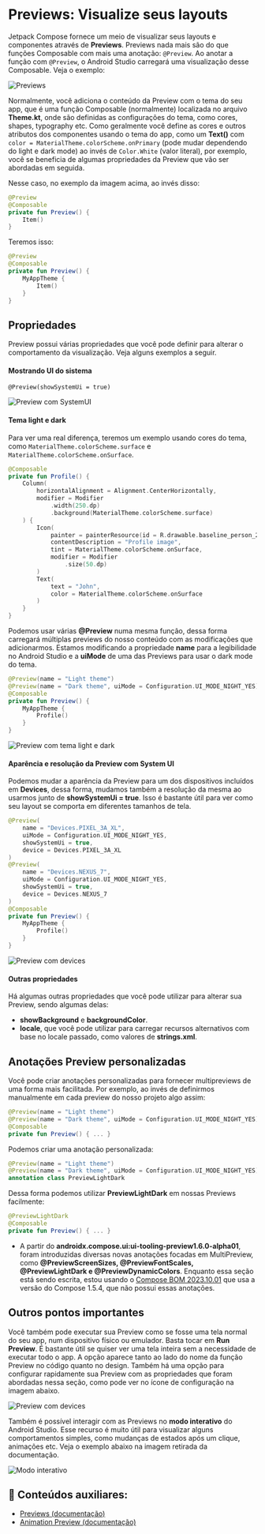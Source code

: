 # Previews: Visualize seus layouts

Jetpack Compose fornece um meio de visualizar seus layouts e componentes através de **Previews**. Previews nada mais são do que funções Composable com mais uma anotação: ```@Preview```. Ao anotar a função com ```@Preview```, o Android Studio carregará uma visualização desse Composable. Veja o exemplo:

![Previews](previews/img-01.png)

Normalmente, você adiciona o conteúdo da Preview com o tema do seu app, que é uma função Composable (normalmente) localizada no arquivo **Theme.kt**, onde são definidas as configurações do tema, como cores, shapes, typography etc. Como geralmente você define as cores e outros atributos dos componentes usando o tema do app, como um **Text()** com ```color = MaterialTheme.colorScheme.onPrimary``` (pode mudar dependendo do light e dark mode) ao invés de ```Color.White``` (valor literal), por exemplo, você se beneficia de algumas propriedades da Preview que vão ser abordadas em seguida.

Nesse caso, no exemplo da imagem acima, ao invés disso:

```kotlin
@Preview
@Composable
private fun Preview() { 
    Item()
}
```

Teremos isso:

```kotlin
@Preview
@Composable
private fun Preview() {
    MyAppTheme {
        Item()
    }
}
```

## Propriedades

Preview possui várias propriedades que você pode definir para alterar o comportamento da visualização. Veja alguns exemplos a seguir.

#### Mostrando UI do sistema

```@Preview(showSystemUi = true)```

![Preview com SystemUI](previews/img-02.png)

#### Tema light e dark

Para ver uma real diferença, teremos um exemplo usando cores do tema, como ```MaterialTheme.colorScheme.surface``` e ```MaterialTheme.colorScheme.onSurface```.

```kotlin
@Composable
private fun Profile() {
    Column(
        horizontalAlignment = Alignment.CenterHorizontally,
        modifier = Modifier
            .width(250.dp)
            .background(MaterialTheme.colorScheme.surface)
    ) {
        Icon(
            painter = painterResource(id = R.drawable.baseline_person_24),
            contentDescription = "Profile image",
            tint = MaterialTheme.colorScheme.onSurface,
            modifier = Modifier
                .size(50.dp)
        )
        Text(
            text = "John",
            color = MaterialTheme.colorScheme.onSurface
        )
    }
}
```
Podemos usar várias **@Preview** numa mesma função, dessa forma carregará múltiplas previews do nosso conteúdo com as modificações que adicionarmos. Estamos modificando a propriedade **name** para a legibilidade no Android Studio e a **uiMode** de uma das Previews para usar o dark mode do tema.

```kotlin
@Preview(name = "Light theme")
@Preview(name = "Dark theme", uiMode = Configuration.UI_MODE_NIGHT_YES)
@Composable
private fun Preview() {
    MyAppTheme {
        Profile()
    }
}
```

![Preview com tema light e dark](previews/img-03.png)

#### Aparência e resolução da Preview com System UI

Podemos mudar a aparência da Preview para um dos dispositivos incluídos em **Devices**, dessa forma, mudamos também a resolução da mesma ao usarmos junto de **showSystemUi = true**. Isso é bastante útil para ver como seu layout se comporta em diferentes tamanhos de tela.

```kotlin
@Preview(
    name = "Devices.PIXEL_3A_XL",
    uiMode = Configuration.UI_MODE_NIGHT_YES,
    showSystemUi = true,
    device = Devices.PIXEL_3A_XL
)
@Preview(
    name = "Devices.NEXUS_7",
    uiMode = Configuration.UI_MODE_NIGHT_YES,
    showSystemUi = true,
    device = Devices.NEXUS_7
)
@Composable
private fun Preview() {
    MyAppTheme {
        Profile()
    }
}
```

![Preview com devices](previews/img-04.png)

#### Outras propriedades

Há algumas outras propriedades que você pode utilizar para alterar sua Preview, sendo algumas delas:

- **showBackground** e **backgroundColor**.
- **locale**, que você pode utilizar para carregar recursos alternativos com base no locale passado, como valores de **strings.xml**.

## Anotações Preview personalizadas

Você pode criar anotações personalizadas para fornecer multipreviews de uma forma mais facilitada. Por exemplo, ao invés de definirmos manualmente em cada preview do nosso projeto algo assim:

```kotlin
@Preview(name = "Light theme")
@Preview(name = "Dark theme", uiMode = Configuration.UI_MODE_NIGHT_YES)
@Composable
private fun Preview() { ... }
```

Podemos criar uma anotação personalizada:

```kotlin
@Preview(name = "Light theme")
@Preview(name = "Dark theme", uiMode = Configuration.UI_MODE_NIGHT_YES)
annotation class PreviewLightDark
```

Dessa forma podemos utilizar **PreviewLightDark** em nossas Previews facilmente:

```kotlin
@PreviewLightDark
@Composable
private fun Preview() { ... }
```

- A partir do **androidx.compose.ui:ui-tooling-preview1.6.0-alpha01**, foram introduzidas diversas novas anotações focadas em MultiPreview, como **@PreviewScreenSizes, @PreviewFontScales, @PreviewLightDark e @PreviewDynamicColors**. Enquanto essa seção está sendo escrita, estou usando o [Compose BOM 2023.10.01](https://developer.android.com/jetpack/compose/bom/bom-mapping) que usa a versão do Compose 1.5.4, que não possui essas anotações.

## Outros pontos importantes

Você também pode executar sua Preview como se fosse uma tela normal do seu app, num dispositivo físico ou emulador. Basta tocar em **Run Preview**. É bastante útil se quiser ver uma tela inteira sem a necessidade de executar todo o app. A opção aparece tanto ao lado do nome da função Preview no código quanto no design. Também há uma opção para configurar rapidamente sua Preview com as propriedades que foram abordadas nessa seção, como pode ver no ícone de configuração na imagem abaixo.

![Preview com devices](previews/img-05.png)

Também é possível interagir com as Previews no **modo interativo** do Android Studio. Esse recurso é muito útil para visualizar alguns comportamentos simples, como mudanças de estados após um clique, animações etc. Veja o exemplo abaixo na imagem retirada da documentação.

![Modo interativo](previews/img-06.gif)

## :link: Conteúdos auxiliares:
- [Previews (documentação)](https://developer.android.com/jetpack/compose/tooling/previews)
- [Animation Preview (documentação)](https://developer.android.com/jetpack/compose/tooling/animation-preview)